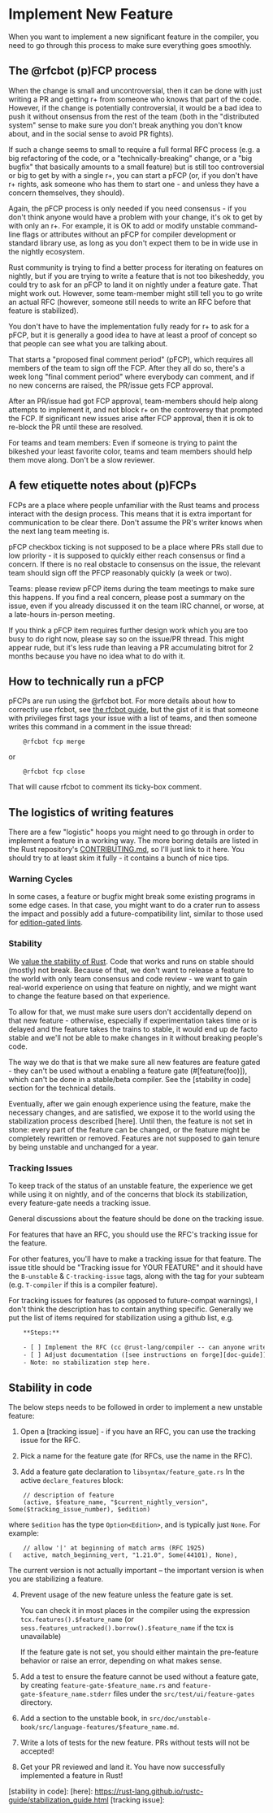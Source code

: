 # Implement New Feature

When you want to implement a new significant feature in the compiler, you need to go through this process to make sure everything goes smoothly.

## The @rfcbot (p)FCP process

When the change is small and uncontroversial, then it can be done
with just writing a PR and getting r+ from someone who knows that part of the code. However, if the change is potentially controversial, it would be a bad idea to push it without onsensus from the rest of the team (both in the "distributed system" sense to make sure you don't break anything you don't know about, and in the social sense to avoid PR fights).

If such a change seems to small to require a full formal RFC process (e.g. a big refactoring of the code, or a "technically-breaking" change, or a "big bugfix" that basically amounts to a small feature) but is still too controversial or big to get by with a single r+, you can start a pFCP (or, if you don't have r+ rights, ask someone who has them to start one - and unless they have a concern themselves, they should).

Again, the pFCP process is only needed if you need consensus - if you don't think anyone would have a problem with your change, it's ok to get by with only an r+. For example, it is OK to add or modify unstable command-line flags or attributes without an pFCP for compiler development or standard library use, as long as you don't expect them to be in wide use in the nightly ecosystem.

Rust community is trying to find a better process for iterating on features on nightly, but if you are trying to write a feature that is not too bikesheddy, you could try to ask for an pFCP to land it on nightly under a feature gate. That might work out. However, some team-member might still tell you to go write an actual RFC (however, someone still needs to write an RFC before that feature is stabilized).

You don't have to have the implementation fully ready for r+ to ask for a pFCP, but it is generally a good idea to have at least a proof of concept so that people can see what you are talking about.

That starts a "proposed final comment period" (pFCP), which requires all members of the team to sign off the FCP. After they all do so, there's a week long "final comment period" where everybody can comment, and if no new concerns are raised, the PR/issue gets FCP approval.

After an PR/issue had got FCP approval, team-members should help along attempts to implement it, and not block r+ on the controversy that prompted the FCP. If significant new issues arise after FCP approval, then it is ok to re-block the PR until these are resolved.

For teams and team members: Even if someone is trying to paint the bikeshed your least favorite color, teams and team members should help them move along. Don't be a slow reviewer.

## A few etiquette notes about (p)FCPs

FCPs are a place where people unfamiliar with the Rust teams and process interact with the design process. This means that it is extra important for communication to be clear there. Don't assume the PR's writer knows when the next lang team meeting is.

pFCP checkbox ticking is not supposed to be a place where PRs stall due to low priority - it is supposed to quickly either reach consensus or find a concern. If there is no real obstacle to consensus on the issue, the relevant team should sign off the PFCP reasonably quickly (a week or two).

Teams: please review pFCP items during the team meetings to make sure this happens. If you find a real concern, please post a summary on the issue, even if you already discussed it on the team IRC channel, or worse, at a late-hours in-person meeting.

If you think a pFCP item requires further design work which you are too busy to do right now, please say so on the issue/PR thread. This might appear rude, but it's less rude than leaving a PR accumulating bitrot for 2 months because you have no idea what to do with it.

## How to technically run a pFCP

pFCPs are run using the @rfcbot bot. For more details about how to correctly use rfcbot, see [the rfcbot guide], but the gist of it is that someone with privileges first tags your issue with a list of teams, and then someone writes this command in a comment in the issue thread:

```rust, ignore
    @rfcbot fcp merge
```

or

```rust, ignore
    @rfcbot fcp close
```

That will cause rfcbot to comment its ticky-box comment.

## The logistics of writing features

There are a few "logistic" hoops you might need to go through in order to implement a feature in a working way.
The more boring details are listed in the Rust repository's [CONTRIBUTING.md], so I'll just link to it here. You should try to at least skim it fully - it contains a bunch of nice tips.

### Warning Cycles

In some cases, a feature or bugfix might break some existing programs in some edge cases. In that case, you might want to do a crater run to assess the impact and possibly add a future-compatibility lint, similar to those used for [edition-gated lints](./diag.md#edition-gated-lints).

### Stability

We [value the stability of Rust]. Code that works and runs on stable should (mostly) not break. Because of that, we don't want to release a feature to the world with only team consensus and code review - we want to gain real-world experience on using that feature on nightly, and we might want to change the feature based on that experience.

To allow for that, we must make sure users don't accidentally depend on that new feature - otherwise, especially if experimentation takes time or is delayed and the feature takes the trains to stable, it would end up de facto stable and we'll not be able to make changes in it without breaking people's code.

The way we do that is that we make sure all new features are feature gated - they can't be used without a enabling a feature gate (#[feature(foo)]), which can't be done in a stable/beta compiler. See the [stability in code] section for the technical details.

Eventually, after we gain enough experience using the feature, make the necessary changes, and are satisfied, we expose it to the world using the stabilization process described [here]. Until then, the feature is not set in stone: every part of the feature can be changed, or the feature might be completely rewritten or removed. Features are not supposed to gain tenure by being unstable and unchanged for a year.

### Tracking Issues

To keep track of the status of an unstable feature, the experience we get while using it on nightly, and of the concerns that block its stabilization, every feature-gate needs a tracking issue.

General discussions about the feature should be done on the tracking issue.

For features that have an RFC, you should use the RFC's tracking issue for the feature.

For other features, you'll have to make a tracking issue for that feature. The issue title should be "Tracking issue for YOUR FEATURE" and it should have the `B-unstable` & `C-tracking-issue` tags, along with the tag for your subteam (e.g. `T-compiler` if this is a compiler feature).

For tracking issues for features (as opposed to future-compat warnings), I don't think the description has to contain anything specific. Generally we put the list of items required for stabilization using a github list, e.g.

```txt
    **Steps:**

    - [ ] Implement the RFC (cc @rust-lang/compiler -- can anyone write up mentoring instructions?)
    - [ ] Adjust documentation ([see instructions on forge][doc-guide])
    - Note: no stabilization step here.
```

## Stability in code

The below steps needs to be followed in order to implement a new unstable feature:

1. Open a [tracking issue] - if you have an RFC, you can use the tracking issue for the RFC.

2. Pick a name for the feature gate (for RFCs, use the name in the RFC).

3. Add a feature gate declaration to `libsyntax/feature_gate.rs` In the active `declare_features` block:

```rust,ignore
    // description of feature
    (active, $feature_name, "$current_nightly_version", Some($tracking_issue_number), $edition)
```

where `$edition` has the type `Option<Edition>`, and is typically just `None`.
For example:

```rust,ignore
    // allow '|' at beginning of match arms (RFC 1925)
(   active, match_beginning_vert, "1.21.0", Some(44101), None),
```

The current version is not actually important – the important version is when you are stabilizing a feature.

4. Prevent usage of the new feature unless the feature gate is set.

    You can check it in most places in the compiler using the expression `tcx.features().$feature_name` (or `sess.features_untracked().borrow().$feature_name` if the tcx is unavailable)

    If the feature gate is not set, you should either maintain the pre-feature behavior or raise an error, depending on what makes sense.

5. Add a test to ensure the feature cannot be used without a feature gate, by creating `feature-gate-$feature_name.rs` and `feature-gate-$feature_name.stderr` files under the `src/test/ui/feature-gates` directory.

6. Add a section to the unstable book, in `src/doc/unstable-book/src/language-features/$feature_name.md`.

7. Write a lots of tests for the new feature. PRs without tests will not be accepted!

8. Get your PR reviewed and land it. You have now successfully implemented a feature in Rust!

[the rfcbot guide]: https://github.com/anp/rfcbot-rs/blob/master/CONDUCT.md
[CONTRIBUTING.md]: https://github.com/rust-lang/rust/blob/master/CONTRIBUTING.md
[rustc bug-fix procedure]:
https://github.com/rust-lang/rust-forge/blob/master/rustc-bug-fix-procedure.md
[value the stability of Rust]: https://github.com/rust-lang/rfcs/blob/master/text/1122-language-semver.md
[stability in code]:
[here]: https://rust-lang.github.io/rustc-guide/stabilization_guide.html
[tracking issue]: 
